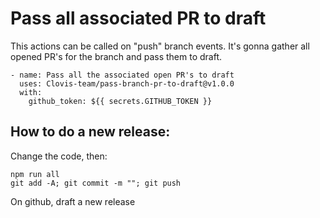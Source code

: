 
# Pass all associated PR to draft

This actions can be called on "push" branch events.
It's gonna gather all opened PR's for the branch and pass them to draft.

```
- name: Pass all the associated open PR's to draft
  uses: Clovis-team/pass-branch-pr-to-draft@v1.0.0
  with:
    github_token: ${{ secrets.GITHUB_TOKEN }}
```

## How to do a new release:

Change the code, then:
```
npm run all
git add -A; git commit -m ""; git push
```

On github, draft a new release